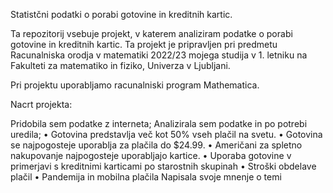 Statistčni podatki o porabi gotovine in kreditnih kartic.

Ta repozitorij vsebuje projekt, v katerem analiziram podatke o porabi gotovine in kreditnih kartic. 
Ta projekt je pripravljen pri predmetu Racunalniska orodja v matematiki 2022/23 mojega studija v 1. letniku na Fakulteti za matematiko in fiziko, Univerza v Ljubljani.

Pri projektu uporabljamo racunalniski program Mathematica.

Nacrt projekta:

Pridobila sem podatke z interneta;
Analizirala sem podatke in po potrebi uredila;
•	Gotovina predstavlja več kot 50% vseh plačil na svetu.
•	Gotovina se najpogosteje uporablja za plačila do $24.99.
•	Američani za spletno nakupovanje najpogosteje uporabljajo kartice.
•	Uporaba gotovine v primerjavi s kreditnimi karticami po starostnih skupinah
•	Stroški obdelave plačil
•	Pandemija in mobilna plačila
Napisala svoje mnenje o temi



